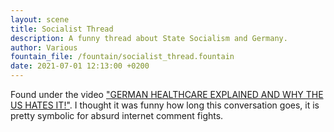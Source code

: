 ```yaml
---
layout: scene
title: Socialist Thread
description: A funny thread about State Socialism and Germany.
author: Various
fountain_file: /fountain/socialist_thread.fountain
date: 2021-07-01 12:13:00 +0200
---
```

Found under the video ["GERMAN HEALTHCARE EXPLAINED AND WHY THE US HATES IT!"](https://www.youtube.com/watch?v=vKx55oj6dQw). I thought it was funny how long this conversation goes, it is pretty symbolic for absurd internet comment fights. 